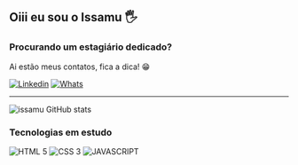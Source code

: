 ## Oiii eu sou o Issamu 🖐️
### Procurando um estagiário dedicado? 
Ai estão meus contatos, fica a dica! 😁

[![Linkedin](https://img.shields.io/badge/LinkedIn-0077B5?style=for-the-badge&logo=linkedin&logoColor=white)](https://www.linkedin.com/in/issamuyamada)
[![Whats](https://img.shields.io/badge/WhatsApp-25D366?style=for-the-badge&logo=whatsapp&logoColor=white)](https://api.whatsapp.com/send?phone=5542988624655&text=Ol%C3%A1%2C%20encontrei%20voc%C3%AA%20no%20github!!)


<hr>

![issamu GitHub stats](https://github-readme-stats.vercel.app/api?username=devissamu&show_icons=true&theme=dracula)

### Tecnologias em estudo 
<div style="display: inlineblock">
  <img alt="HTML 5" src="https://img.shields.io/badge/HTML5-E34F26?style=for-the-badge&logo=html5&logoColor=white" />
  <img alt="CSS 3" src="https://img.shields.io/badge/CSS3-1572B6?style=for-the-badge&logo=css3&logoColor=white" />
  <img alt="JAVASCRIPT" src="https://img.shields.io/badge/JavaScript-323330?style=for-the-badge&logo=javascript&logoColor=F7DF1E" />
  
</div>

